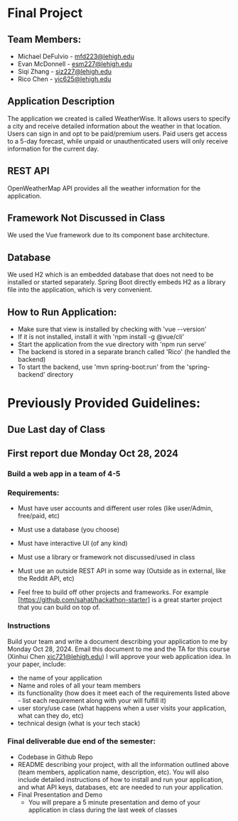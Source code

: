 # Final Project
## Team Members:
* Michael DeFulvio - mfd223@lehigh.edu
* Evan McDonnell - esm227@lehigh.edu
* Siqi Zhang - siz227@lehigh.edu
* Rico Chen - yic625@lehigh.edu

## Application Description
The application we created is called WeatherWise. It allows users to specify a city and receive detailed information about the weather in that location. Users can sign in and opt to be paid/premium users. Paid users get access to a 5-day forecast, while unpaid or unauthenticated users will only receive information for the current day.

## REST API
OpenWeatherMap API provides all the weather information for the application.

## Framework Not Discussed in Class
We used the Vue framework due to its component base architecture.

## Database
We used H2 which is an embedded database that does not need to be installed or started separately. Spring Boot directly embeds H2 as a library file into the application, which is very convenient. 

## How to Run Application:

* Make sure that view is installed by checking with 'vue --version'
* If it is not installed, install it with 'npm install -g @vue/cli'
* Start the application from the vue directory with 'npm run serve'
* The backend is stored in a separate branch called 'Rico' (he handled the backend)
* To start the backend, use 'mvn spring-boot:run' from the 'spring-backend' directory


# Previously Provided Guidelines:

## Due Last day of Class
## First report due Monday Oct 28, 2024

### Build a web app in a team of 4-5

### Requirements:
* Must have user accounts and different user roles (like user/Admin, free/paid, etc)
* Must use a database (you choose)
* Must have interactive UI (of any kind)
* Must use a library or framework not discussed/used in class
* Must use an outside REST API in some way (Outside as in external, like the Reddit API, etc)

* Feel free to build off other projects and frameworks. For example [https://github.com/sahat/hackathon-starter] is a great starter project that you can build on top of. 

### Instructions
Build your team and write a document describing your application to me by Monday Oct 28, 2024. Email this document to me and the TA for this course (Xinhui Chen xic721@lehigh.edu)  I will approve your web application idea. In your paper, include:
* the name of your application
* Name and roles of all your team members
* its functionality (how does it meet each of the requirements listed above - list each requirement along with your will fulfill it)
* user story/use case (what happens when a user visits your application, what can they do, etc)
* technical design (what is your tech stack)


### Final deliverable due end of the semester:
* Codebase in Github Repo
* README describing your project, with all the information outlined above (team members, application name, description, etc). You will also include detailed instructions of how to install and run your application, and what API keys, databases, etc are needed to run your application.
* Final Presentation and Demo
  * You will prepare a 5 minute presentation and demo of your application in class during the last week of classes
